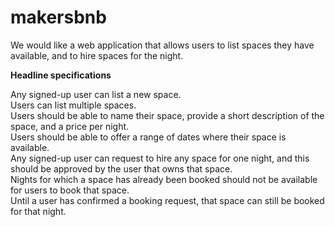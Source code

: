 # makersbnb

We would like a web application that allows users to list spaces they have available, and to hire spaces for the night.


**Headline specifications**

Any signed-up user can list a new space.<br/>
Users can list multiple spaces.<br/>
Users should be able to name their space, provide a short description of the space, and a price per night.<br/>
Users should be able to offer a range of dates where their space is available.<br/>
Any signed-up user can request to hire any space for one night, and this should be approved by the user that owns that space.<br/>
Nights for which a space has already been booked should not be available for users to book that space.<br/>
Until a user has confirmed a booking request, that space can still be booked for that night.<br/>


